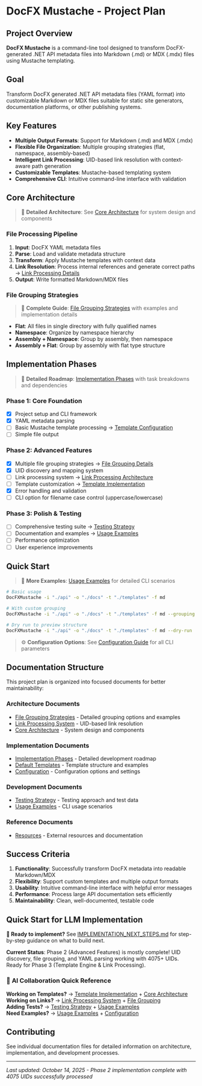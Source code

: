 # DocFX Mustache - Project Plan

## Project Overview

**DocFX Mustache** is a command-line tool designed to transform DocFX-generated .NET API metadata files into Markdown (.md) or MDX (.mdx) files using Mustache templating.

## Goal

Transform DocFX generated .NET API metadata files (YAML format) into customizable Markdown or MDX files suitable for static site generators, documentation platforms, or other publishing systems.

## Key Features

- **Multiple Output Formats**: Support for Markdown (.md) and MDX (.mdx)
- **Flexible File Organization**: Multiple grouping strategies (flat, namespace, assembly-based)
- **Intelligent Link Processing**: UID-based link resolution with context-aware path generation
- **Customizable Templates**: Mustache-based templating system
- **Comprehensive CLI**: Intuitive command-line interface with validation

## Core Architecture

> 📖 **Detailed Architecture**: See [Core Architecture](docs/architecture/core-architecture.md) for system design and components

### File Processing Pipeline
1. **Input**: DocFX YAML metadata files
2. **Parse**: Load and validate metadata structure
3. **Transform**: Apply Mustache templates with context data
4. **Link Resolution**: Process internal references and generate correct paths → [Link Processing Details](docs/architecture/link-processing.md)
5. **Output**: Write formatted Markdown/MDX files

### File Grouping Strategies
> 📖 **Complete Guide**: [File Grouping Strategies](docs/architecture/file-grouping.md) with examples and implementation details

- **Flat**: All files in single directory with fully qualified names
- **Namespace**: Organize by namespace hierarchy
- **Assembly + Namespace**: Group by assembly, then namespace
- **Assembly + Flat**: Group by assembly with flat type structure

## Implementation Phases

> 📖 **Detailed Roadmap**: [Implementation Phases](docs/implementation/phases.md) with task breakdowns and dependencies

### Phase 1: Core Foundation
- [x] Project setup and CLI framework
- [x] YAML metadata parsing
- [ ] Basic Mustache template processing → [Template Configuration](docs/implementation/templates.md)
- [ ] Simple file output

### Phase 2: Advanced Features
- [x] Multiple file grouping strategies → [File Grouping Details](docs/architecture/file-grouping.md)
- [x] UID discovery and mapping system
- [ ] Link processing system → [Link Processing Architecture](docs/architecture/link-processing.md)
- [ ] Template customization → [Template Implementation](docs/implementation/templates.md)
- [x] Error handling and validation
- [ ] CLI option for filename case control (uppercase/lowercase)

### Phase 3: Polish & Testing
- [ ] Comprehensive testing suite → [Testing Strategy](docs/development/testing-strategy.md)
- [ ] Documentation and examples → [Usage Examples](docs/development/usage-examples.md)
- [ ] Performance optimization
- [ ] User experience improvements

## Quick Start

> 📖 **More Examples**: [Usage Examples](docs/development/usage-examples.md) for detailed CLI scenarios

```bash
# Basic usage
DocFXMustache -i "./api" -o "./docs" -t "./templates" -f md

# With custom grouping
DocFXMustache -i "./api" -o "./docs" -t "./templates" -f md --grouping namespace

# Dry run to preview structure
DocFXMustache -i "./api" -o "./docs" -t "./templates" -f md --dry-run
```

> ⚙️ **Configuration Options**: See [Configuration Guide](docs/implementation/configuration.md) for all CLI parameters

## Documentation Structure

This project plan is organized into focused documents for better maintainability:

### Architecture Documents
- [File Grouping Strategies](docs/architecture/file-grouping.md) - Detailed grouping options and examples
- [Link Processing System](docs/architecture/link-processing.md) - UID-based link resolution
- [Core Architecture](docs/architecture/core-architecture.md) - System design and components

### Implementation Documents
- [Implementation Phases](docs/implementation/phases.md) - Detailed development roadmap
- [Default Templates](docs/implementation/templates.md) - Template structure and examples
- [Configuration](docs/implementation/configuration.md) - Configuration options and settings

### Development Documents
- [Testing Strategy](docs/development/testing-strategy.md) - Testing approach and test data
- [Usage Examples](docs/development/usage-examples.md) - CLI usage scenarios

### Reference Documents
- [Resources](docs/reference/resources.md) - External resources and documentation

## Success Criteria

1. **Functionality**: Successfully transform DocFX metadata into readable Markdown/MDX
2. **Flexibility**: Support custom templates and multiple output formats
3. **Usability**: Intuitive command-line interface with helpful error messages
4. **Performance**: Process large API documentation sets efficiently
5. **Maintainability**: Clean, well-documented, testable code

## Quick Start for LLM Implementation

**🚀 Ready to implement?** See [IMPLEMENTATION_NEXT_STEPS.md](IMPLEMENTATION_NEXT_STEPS.md) for step-by-step guidance on what to build next.

**Current Status**: Phase 2 (Advanced Features) is mostly complete! UID discovery, file grouping, and YAML parsing working with 4075+ UIDs. Ready for Phase 3 (Template Engine & Link Processing).

### 🎯 **AI Collaboration Quick Reference**
**Working on Templates?** → [Template Implementation](docs/implementation/templates.md) + [Core Architecture](docs/architecture/core-architecture.md)  
**Working on Links?** → [Link Processing System](docs/architecture/link-processing.md) + [File Grouping](docs/architecture/file-grouping.md)  
**Adding Tests?** → [Testing Strategy](docs/development/testing-strategy.md) + [Usage Examples](docs/development/usage-examples.md)  
**Need Examples?** → [Usage Examples](docs/development/usage-examples.md) + [Configuration](docs/implementation/configuration.md)

## Contributing

See individual documentation files for detailed information on architecture, implementation, and development processes.

---

*Last updated: October 14, 2025 - Phase 2 implementation complete with 4075 UIDs successfully processed*